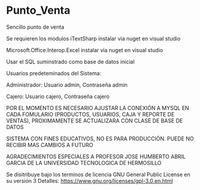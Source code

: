# Punto_Venta
Sencillo punto de venta

Se requieren los modulos
iTextSharp instalar via nuget en visual studio

Microsoft.Office.Interop.Excel instalar via nuget en visual studio

Usar el SQL suminstrado como base de datos inicial

Usuarios predeteminados del Sistema:

Administrador: Usuario admin, Contraseña admin

Cajero: Usuario cajero, Contraseña cajero

POR EL MOMENTO ES NECESARIO AJUSTAR LA CONEXIÓN A MYSQL EN CADA FOMULARIO (PRODUCTOS, USUARIOS, CAJA Y REPORTE DE VENTAS), PROXIMAMENTE SE ACTUALIZARA CON CLASE DE BASE DE DATOS

SISTEMA CON FINES EDUCATIVOS, NO ES PARA PRODUCCIÓN.
PUEDE NO RECIBIR MAS CAMBIOS A FUTURO

AGRADECIMIENTOS ESPECIALES A PROFESOR JOSE HUMBERTO ABRIL GARCIA DE LA UNIVERSIDAD TECNOLOGICA DE HERMOSILLO

Se disitribuye bajo los terminos de licencia GNU General Public License en su versión 3
Detalles: https://www.gnu.org/licenses/gpl-3.0.en.html
